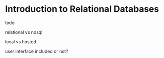 # Introduction to Relational Databases

todo

relational vs nosql

local vs hosted

user interface included or not?
